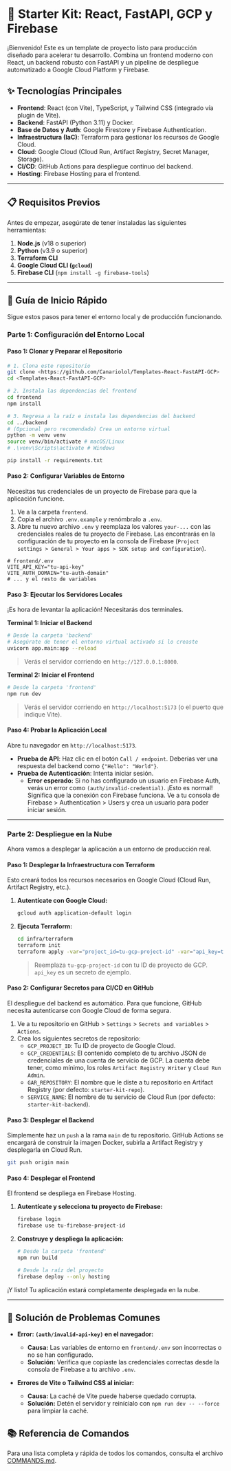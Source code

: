 # 🚀 Starter Kit: React, FastAPI, GCP y Firebase

¡Bienvenido! Este es un template de proyecto listo para producción diseñado para acelerar tu desarrollo. Combina un frontend moderno con React, un backend robusto con FastAPI y un pipeline de despliegue automatizado a Google Cloud Platform y Firebase.

## ✨ Tecnologías Principales

- **Frontend**: React (con Vite), TypeScript, y Tailwind CSS (integrado vía plugin de Vite).
- **Backend**: FastAPI (Python 3.11) y Docker.
- **Base de Datos y Auth**: Google Firestore y Firebase Authentication.
- **Infraestructura (IaC)**: Terraform para gestionar los recursos de Google Cloud.
- **Cloud**: Google Cloud (Cloud Run, Artifact Registry, Secret Manager, Storage).
- **CI/CD**: GitHub Actions para despliegue continuo del backend.
- **Hosting**: Firebase Hosting para el frontend.

---

## 📋 Requisitos Previos

Antes de empezar, asegúrate de tener instaladas las siguientes herramientas:

1.  **Node.js** (v18 o superior)
2.  **Python** (v3.9 o superior)
3.  **Terraform CLI**
4.  **Google Cloud CLI (`gcloud`)**
5.  **Firebase CLI** (`npm install -g firebase-tools`)

---

## 🚀 Guía de Inicio Rápido

Sigue estos pasos para tener el entorno local y de producción funcionando.

### Parte 1: Configuración del Entorno Local

#### Paso 1: Clonar y Preparar el Repositorio

```bash
# 1. Clona este repositorio
git clone <https://github.com/Canariolol/Templates-React-FastAPI-GCP>
cd <Templates-React-FastAPI-GCP>

# 2. Instala las dependencias del frontend
cd frontend
npm install

# 3. Regresa a la raíz e instala las dependencias del backend
cd ../backend
# (Opcional pero recomendado) Crea un entorno virtual
python -m venv venv
source venv/bin/activate # macOS/Linux
# .\venv\Scripts\activate # Windows

pip install -r requirements.txt
```

#### Paso 2: Configurar Variables de Entorno

Necesitas tus credenciales de un proyecto de Firebase para que la aplicación funcione. 

1.  Ve a la carpeta `frontend`.
2.  Copia el archivo `.env.example` y renómbralo a `.env`.
3.  Abre tu nuevo archivo `.env` y reemplaza los valores `your-...` con las credenciales reales de tu proyecto de Firebase. Las encontrarás en la configuración de tu proyecto en la consola de Firebase (`Project settings > General > Your apps > SDK setup and configuration`).

```env
# frontend/.env
VITE_API_KEY="tu-api-key"
VITE_AUTH_DOMAIN="tu-auth-domain"
# ... y el resto de variables
```

#### Paso 3: Ejecutar los Servidores Locales

¡Es hora de levantar la aplicación! Necesitarás dos terminales.

**Terminal 1: Iniciar el Backend**
```bash
# Desde la carpeta 'backend'
# Asegúrate de tener el entorno virtual activado si lo creaste
uvicorn app.main:app --reload
```
> Verás el servidor corriendo en `http://127.0.0.1:8000`.

**Terminal 2: Iniciar el Frontend**
```bash
# Desde la carpeta 'frontend'
npm run dev
```
> Verás el servidor corriendo en `http://localhost:5173` (o el puerto que indique Vite).

#### Paso 4: Probar la Aplicación Local

Abre tu navegador en `http://localhost:5173`.

- **Prueba de API**: Haz clic en el botón `Call / endpoint`. Deberías ver una respuesta del backend como `{"Hello": "World"}`.
- **Prueba de Autenticación**: Intenta iniciar sesión. 
  - **Error esperado:** Si no has configurado un usuario en Firebase Auth, verás un error como `(auth/invalid-credential)`. ¡Esto es normal! Significa que la conexión con Firebase funciona. Ve a tu consola de Firebase > Authentication > Users y crea un usuario para poder iniciar sesión.

---

### Parte 2: Despliegue en la Nube

Ahora vamos a desplegar la aplicación a un entorno de producción real.

#### Paso 1: Desplegar la Infraestructura con Terraform

Esto creará todos los recursos necesarios en Google Cloud (Cloud Run, Artifact Registry, etc.).

1.  **Autentícate con Google Cloud:**
    ```bash
    gcloud auth application-default login
    ```
2.  **Ejecuta Terraform:**
    ```bash
    cd infra/terraform
    terraform init
    terraform apply -var="project_id=tu-gcp-project-id" -var="api_key=tu-api-key-secreta"
    ```
    > Reemplaza `tu-gcp-project-id` con tu ID de proyecto de GCP. `api_key` es un secreto de ejemplo.

#### Paso 2: Configurar Secretos para CI/CD en GitHub

El despliegue del backend es automático. Para que funcione, GitHub necesita autenticarse con Google Cloud de forma segura.

1.  Ve a tu repositorio en GitHub > `Settings` > `Secrets and variables` > `Actions`.
2.  Crea los siguientes secretos de repositorio:
    - `GCP_PROJECT_ID`: Tu ID de proyecto de Google Cloud.
    - `GCP_CREDENTIALS`: El contenido completo de tu archivo JSON de credenciales de una cuenta de servicio de GCP. La cuenta debe tener, como mínimo, los roles `Artifact Registry Writer` y `Cloud Run Admin`.
    - `GAR_REPOSITORY`: El nombre que le diste a tu repositorio en Artifact Registry (por defecto: `starter-kit-repo`).
    - `SERVICE_NAME`: El nombre de tu servicio de Cloud Run (por defecto: `starter-kit-backend`).

#### Paso 3: Desplegar el Backend

Simplemente haz un `push` a la rama `main` de tu repositorio. GitHub Actions se encargará de construir la imagen Docker, subirla a Artifact Registry y desplegarla en Cloud Run.

```bash
git push origin main
```

#### Paso 4: Desplegar el Frontend

El frontend se despliega en Firebase Hosting.

1.  **Autentícate y selecciona tu proyecto de Firebase:**
    ```bash
    firebase login
    firebase use tu-firebase-project-id
    ```
2.  **Construye y despliega la aplicación:**
    ```bash
    # Desde la carpeta 'frontend'
    npm run build

    # Desde la raíz del proyecto
    firebase deploy --only hosting
    ```

¡Y listo! Tu aplicación estará completamente desplegada en la nube.

---

## 🔧 Solución de Problemas Comunes

- **Error: `(auth/invalid-api-key)` en el navegador:**
  - **Causa:** Las variables de entorno en `frontend/.env` son incorrectas o no se han configurado.
  - **Solución:** Verifica que copiaste las credenciales correctas desde la consola de Firebase a tu archivo `.env`.

- **Errores de Vite o Tailwind CSS al iniciar:**
  - **Causa:** La caché de Vite puede haberse quedado corrupta.
  - **Solución:** Detén el servidor y reinícialo con `npm run dev -- --force` para limpiar la caché.

## 📚 Referencia de Comandos

Para una lista completa y rápida de todos los comandos, consulta el archivo [COMMANDS.md](COMMANDS.md).

